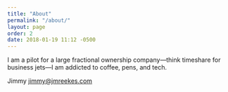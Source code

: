 ```yaml
---
title: "About"
permalink: "/about/"
layout: page
order: 2
date: 2018-01-19 11:12 -0500
---
```

I am a pilot for a large fractional ownership company—think timeshare for business jets—I am addicted to coffee, pens, and tech. 

Jimmy
jimmy@jmreekes.com
